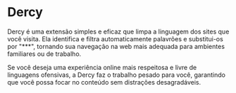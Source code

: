 # Dercy

Dercy é uma extensão simples e eficaz que limpa a linguagem dos sites que você visita. Ela identifica e filtra automaticamente palavrões e substitui-os por "***", tornando sua navegação na web mais adequada para ambientes familiares ou de trabalho.

Se você deseja uma experiência online mais respeitosa e livre de linguagens ofensivas, a Dercy faz o trabalho pesado para você, garantindo que você possa focar no conteúdo sem distrações desagradáveis.


